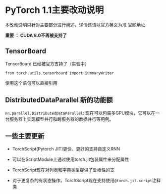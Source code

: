 # PyTorch 1.1主要改动说明

本改动说明只针对主要部分进行阐述，详情还请以官方英文为准 [官网地址](https://github.com/pytorch/pytorch/releases/tag/v1.1.0)

**重要 ： CUDA 8.0不再被支持了**

## TensorBoard

TensorBoard 已经被官方支持了（实验中）

`from torch.utils.tensorboard import SummaryWriter`

使用这个语句可以直接引用

## DistributedDataParallel 新的功能额
`nn.parallel.DistributedDataParallel`: 现在可以包装多GPU模块，它可以在一台服务器上实现模型并行和跨服务器的数据并行等用例。

## 一些主要更新
- TorchScript(Pytorch JIT)更快、更好的支持自定义RNN

- 可以在ScriptModule上通过使用torch.jit包装属性来分配属性

-  TorchScript现在对列表和字典类型提供了鲁棒性的支

- 对于更复杂的有状态操作，TorchScript现在支持使用`@torch.jit.script`注释类

